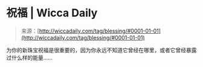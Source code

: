<!--yml

category: 未分类

date: 2024-06-12 18:24:52

-->

# 祝福 | Wicca Daily

> 来源：[http://wiccadaily.com/tag/blessing/#0001-01-01](http://wiccadaily.com/tag/blessing/#0001-01-01)

为你的新珠宝祝福是很重要的，因为你永远不知道它曾经在哪里，或者它曾经暴露过什么样的能量……
